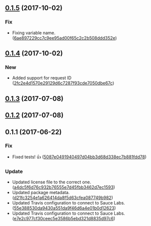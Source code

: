 <a name="0.1.5"></a>
## [0.1.5](https://github.com/advanced-rest-client/authorization-data-saver/compare/0.1.4...0.1.5) (2017-10-02)


### Fix

* Fixing variable name. ([6ae897229cc7c9ee95ad00f65c2c2b508ddd352e](https://github.com/advanced-rest-client/authorization-data-saver/commit/6ae897229cc7c9ee95ad00f65c2c2b508ddd352e))



<a name="0.1.4"></a>
## [0.1.4](https://github.com/advanced-rest-client/authorization-data-saver/compare/0.1.2...0.1.4) (2017-10-02)


### New

* Added support for request ID ([2fc2e4d1570e29129d6c7287f93cde7050dbe67c](https://github.com/advanced-rest-client/authorization-data-saver/commit/2fc2e4d1570e29129d6c7287f93cde7050dbe67c))



<a name="0.1.3"></a>
## [0.1.3](https://github.com/advanced-rest-client/authorization-data-saver/compare/0.1.2...v0.1.3) (2017-07-08)




<a name="0.1.2"></a>
## [0.1.2](https://github.com/advanced-rest-client/authorization-data-saver/compare/0.1.1...v0.1.2) (2017-07-08)




<a name="0.1.1"></a>
## 0.1.1 (2017-06-22)


### Fix

* Fixed tests! 👍 ([5087e0491940497d04bb3d68d338ec7b881fdd78](https://github.com/advanced-rest-client/authorization-data-saver/commit/5087e0491940497d04bb3d68d338ec7b881fdd78))

### Update

* Updated license file to the correct one. ([a4dc5f6d76c932b76555e7d45fbb3462d7ec1593](https://github.com/advanced-rest-client/authorization-data-saver/commit/a4dc5f6d76c932b76555e7d45fbb3462d7ec1593))
* Updated package metadata. ([d21fc3254e1a626414da8f5d63cfea087749b982](https://github.com/advanced-rest-client/authorization-data-saver/commit/d21fc3254e1a626414da8f5d63cfea087749b982))
* Updated Travis configuration to connect to Sauce Labs. ([55e388530da9430a551da9f46d6a4e01b0d12623](https://github.com/advanced-rest-client/authorization-data-saver/commit/55e388530da9430a551da9f46d6a4e01b0d12623))
* Updated Travis configuration to connect to Sauce Labs. ([e7e2c977cf30ceec5e3586b5ebd321d8835d97c6](https://github.com/advanced-rest-client/authorization-data-saver/commit/e7e2c977cf30ceec5e3586b5ebd321d8835d97c6))



